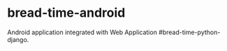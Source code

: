 # bread-time-android

Android application integrated with Web Application #bread-time-python-django.
